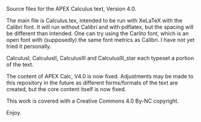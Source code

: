 Source files for the APEX Calculus text, Version 4.0.

The main file is Calculus.tex, intended to be run with XeLaTeX with the Calibri font. It will run without Calibri and with pdflatex, but the spacing will be different than intended. One can try using the Carlito font, which is an open font with (supposedly) the same font metrics as Calibri. I have not yet tried it personally.

CalculusI, CalculusII, CalculusIII and CalculusIII_star each typeset a portion of the text.

The content of APEX Calc, V4.0 is now fixed. Adjustments may be made to this repository in the future as different forms/formats of the text are created, but the core content itself is now fixed.

This work is covered with a Creative Commons 4.0 By-NC copyright.

Enjoy.
